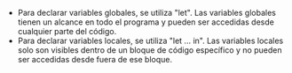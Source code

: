 - Para declarar variables globales, se utiliza "let". Las variables globales tienen un alcance en todo el programa y pueden ser accedidas desde cualquier parte del código.
- Para declarar variables locales, se utiliza "let ... in". Las variables locales solo son visibles dentro de un bloque de código específico y no pueden ser accedidas desde fuera de ese bloque.